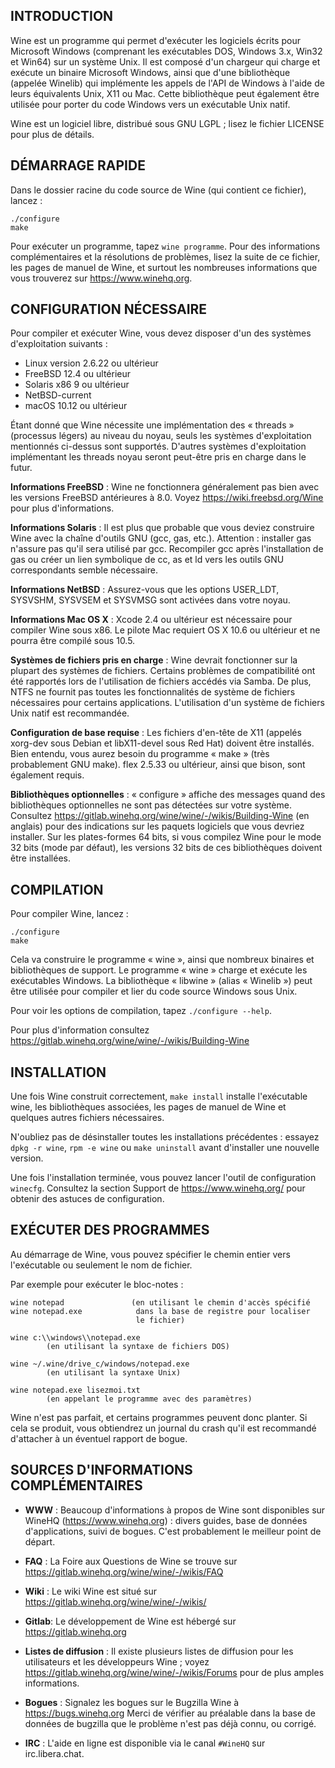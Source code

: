 ## INTRODUCTION

Wine est un programme qui permet d'exécuter les logiciels écrits pour
Microsoft Windows (comprenant les exécutables DOS, Windows 3.x, Win32 et
Win64) sur un système Unix. Il est composé d'un chargeur qui charge et
exécute un binaire Microsoft Windows, ainsi que d'une bibliothèque (appelée
Winelib) qui implémente les appels de l'API de Windows à l'aide de leurs
équivalents Unix, X11 ou Mac. Cette bibliothèque peut également être
utilisée pour porter du code Windows vers un exécutable Unix natif.

Wine est un logiciel libre, distribué sous GNU LGPL ; lisez le fichier
LICENSE pour plus de détails.


## DÉMARRAGE RAPIDE

Dans le dossier racine du code source de Wine (qui contient ce fichier),
lancez :

```
./configure
make
```

Pour exécuter un programme, tapez `wine programme`. Pour des informations
complémentaires et la résolutions de problèmes, lisez la suite de ce
fichier, les pages de manuel de Wine, et surtout les nombreuses
informations que vous trouverez sur https://www.winehq.org.


## CONFIGURATION NÉCESSAIRE

Pour compiler et exécuter Wine, vous devez disposer d'un des systèmes
d'exploitation suivants :

- Linux version 2.6.22 ou ultérieur
- FreeBSD 12.4 ou ultérieur
- Solaris x86 9 ou ultérieur
- NetBSD-current
- macOS 10.12 ou ultérieur

Étant donné que Wine nécessite une implémentation des « threads »
(processus légers) au niveau du noyau, seuls les systèmes d'exploitation
mentionnés ci-dessus sont supportés. D'autres systèmes d'exploitation
implémentant les threads noyau seront peut-être pris en charge dans le
futur.

**Informations FreeBSD** :
  Wine ne fonctionnera généralement pas bien avec les versions FreeBSD
  antérieures à 8.0.  Voyez https://wiki.freebsd.org/Wine pour plus
  d'informations.

**Informations Solaris** :
  Il est plus que probable que vous deviez construire Wine avec la chaîne
  d'outils GNU (gcc, gas, etc.). Attention : installer gas n'assure pas
  qu'il sera utilisé par gcc.  Recompiler gcc après l'installation de gas
  ou créer un lien symbolique de cc, as et ld vers les outils GNU
  correspondants semble nécessaire.

**Informations NetBSD** :
  Assurez-vous que les options USER_LDT, SYSVSHM, SYSVSEM et SYSVMSG sont
  activées dans votre noyau.

**Informations Mac OS X** :
  Xcode 2.4 ou ultérieur est nécessaire pour compiler Wine sous x86.
  Le pilote Mac requiert OS X 10.6 ou ultérieur et ne pourra être
  compilé sous 10.5.

**Systèmes de fichiers pris en charge** :
  Wine devrait fonctionner sur la plupart des systèmes de fichiers.
  Certains problèmes de compatibilité ont été rapportés lors de
  l'utilisation de fichiers accédés via Samba. De plus, NTFS ne fournit pas
  toutes les fonctionnalités de système de fichiers nécessaires pour
  certains applications. L'utilisation d'un système de fichiers Unix natif
  est recommandée.

**Configuration de base requise** :
  Les fichiers d'en-tête de X11 (appelés xorg-dev sous Debian et
  libX11-devel sous Red Hat) doivent être installés.
  Bien entendu, vous aurez besoin du programme « make » (très probablement
  GNU make).
  flex 2.5.33 ou ultérieur, ainsi que bison, sont également requis.

**Bibliothèques optionnelles** :
  « configure » affiche des messages quand des bibliothèques optionnelles
  ne sont pas détectées sur votre système.
  Consultez https://gitlab.winehq.org/wine/wine/-/wikis/Building-Wine
  (en anglais) pour des indications sur les paquets logiciels que vous
  devriez installer.  Sur les plates-formes 64 bits, si vous compilez
  Wine pour le mode 32 bits (mode par défaut), les versions 32 bits de
  ces bibliothèques doivent être installées.


## COMPILATION

Pour compiler Wine, lancez :

```
./configure
make
```

Cela va construire le programme « wine », ainsi que nombreux binaires et
bibliothèques de support.
Le programme « wine » charge et exécute les exécutables Windows.
La bibliothèque « libwine » (alias « Winelib ») peut être utilisée pour
compiler et lier du code source Windows sous Unix.

Pour voir les options de compilation, tapez `./configure --help`.

Pour plus d'information consultez https://gitlab.winehq.org/wine/wine/-/wikis/Building-Wine

## INSTALLATION

Une fois Wine construit correctement, `make install` installe
l'exécutable wine, les bibliothèques associées, les pages de manuel de
Wine et quelques autres fichiers nécessaires.

N'oubliez pas de désinstaller toutes les installations précédentes :
essayez `dpkg -r wine`, `rpm -e wine` ou `make uninstall` avant
d'installer une nouvelle version.

Une fois l'installation terminée, vous pouvez lancer l'outil de
configuration `winecfg`. Consultez la section Support de
https://www.winehq.org/ pour obtenir des astuces de configuration.


## EXÉCUTER DES PROGRAMMES

Au démarrage de Wine, vous pouvez spécifier le chemin entier vers
l'exécutable ou seulement le nom de fichier.

Par exemple pour exécuter le bloc-notes :

```
wine notepad               (en utilisant le chemin d'accès spécifié
wine notepad.exe            dans la base de registre pour localiser
                            le fichier)

wine c:\\windows\\notepad.exe
        (en utilisant la syntaxe de fichiers DOS)

wine ~/.wine/drive_c/windows/notepad.exe
        (en utilisant la syntaxe Unix)

wine notepad.exe lisezmoi.txt
        (en appelant le programme avec des paramètres)
```

Wine n'est pas parfait, et certains programmes peuvent donc planter. Si
cela se produit, vous obtiendrez un journal du crash qu'il est recommandé
d'attacher à un éventuel rapport de bogue.


## SOURCES D'INFORMATIONS COMPLÉMENTAIRES

- **WWW** :	Beaucoup d'informations à propos de Wine sont disponibles sur
        WineHQ (https://www.winehq.org) : divers guides, base de données
        d'applications, suivi de bogues. C'est probablement le meilleur
        point de départ.

- **FAQ** :   La Foire aux Questions de Wine se trouve sur
        https://gitlab.winehq.org/wine/wine/-/wikis/FAQ

- **Wiki** :  Le wiki Wine est situé sur https://gitlab.winehq.org/wine/wine/-/wikis/

- **Gitlab**: Le développement de Wine est hébergé sur https://gitlab.winehq.org

- **Listes de diffusion** :
        Il existe plusieurs listes de diffusion pour les utilisateurs et
        les développeurs Wine ; voyez https://gitlab.winehq.org/wine/wine/-/wikis/Forums pour de
        plus amples informations.

- **Bogues** :
        Signalez les bogues sur le Bugzilla Wine à https://bugs.winehq.org
        Merci de vérifier au préalable dans la base de données de bugzilla
        que le problème n'est pas déjà connu, ou corrigé.

- **IRC** :   L'aide en ligne est disponible via le canal `#WineHQ` sur
        irc.libera.chat.
